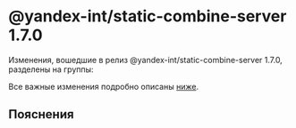 # @yandex-int/static-combine-server 1.7.0

<!-- ЧЕЛОВЕЧЕСКОЕ ВСТУПЛЕНИЕ -->

Изменения, вошедшие в релиз @yandex-int/static-combine-server 1.7.0, разделены на группы:

Все важные изменения подробно описаны [ниже](#Пояснения).

## Пояснения

